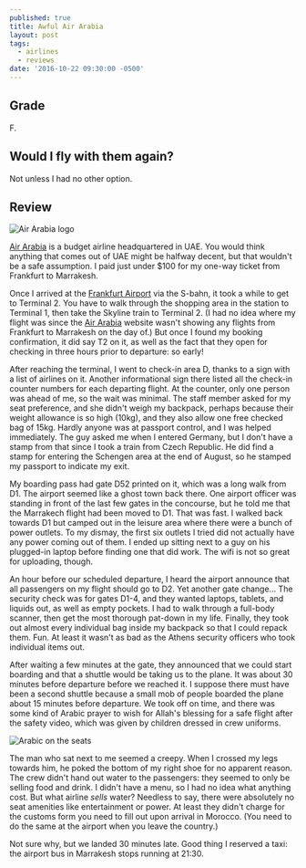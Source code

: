 ```yaml
---
published: true
title: Awful Air Arabia
layout: post
tags:
  - airlines
  - reviews
date: '2016-10-22 09:30:00 -0500'
---
```

## Grade

F.

## Would I fly with them again?

Not unless I had no other option.

<!--more-->

## Review

![Air Arabia logo]({{site.baseurl}}/images/2016/10/23-awful-air-arabia/airarabia-logo.png)

[Air Arabia][air-arabia] is a budget airline headquartered in UAE. You would think anything that comes out of UAE might be halfway decent, but that wouldn't be a safe assumption. I paid just under $100 for my one-way ticket from Frankfurt to Marrakesh.

Once I arrived at the [Frankfurt Airport](http://www.frankfurt-airport.com/en) via the S-bahn, it took a while to get to Terminal 2. You have to walk through the shopping area in the station to Terminal 1, then take the Skyline train to Terminal 2. (I had no idea where my flight was since the [Air Arabia][air-arabia] website wasn't showing any flights from Frankfurt to Marrakesh on the day of.) But once I found my booking confirmation, it did say T2 on it, as well as the fact that they open for checking in three hours prior to departure: so early!

After reaching the terminal, I went to check-in area D, thanks to a sign with a list of airlines on it. Another informational sign there listed all the check-in counter numbers for each departing flight. At the counter, only one person was ahead of me, so the wait was minimal. The staff member asked for my seat preference, and she didn't weigh my backpack, perhaps because their weight allowance is so high (10kg), and they also allow one free checked bag of 15kg. Hardly anyone was at passport control, and I was helped immediately. The guy asked me when I entered Germany, but I don't have a stamp from that since I took a train from Czech Republic. He did find a stamp for entering the Schengen area at the end of August, so he stamped my passport to indicate my exit.

My boarding pass had gate D52 printed on it, which was a long walk from D1. The airport seemed like a ghost town back there. One airport officer was standing in front of the last few gates in the concourse, but he told me that the Marrakech flight had been moved to D1. That was fast. I walked back towards D1 but camped out in the leisure area where there were a bunch of power outlets. To my dismay, the first six outlets I tried did not actually have any power coming out of them. I ended up sitting next to a guy on his plugged-in laptop before finding one that did work. The wifi is not so great for uploading, though.

An hour before our scheduled departure, I heard the airport announce that all passengers on my flight should go to D2. Yet another gate change… The security check was for gates D1-4, and they wanted laptops, tablets, and liquids out, as well as empty pockets. I had to walk through a full-body scanner, then get the most thorough pat-down in my life. Finally, they took out almost every individual bag inside my backpack so that I could repack them. Fun. At least it wasn't as bad as the Athens security officers who took individual items out.

After waiting a few minutes at the gate, they announced that we could start boarding and that a shuttle would be taking us to the plane. It was about 30 minutes before departure before we reached it. I suppose there must have been a second shuttle because a small mob of people boarded the plane about 15 minutes before departure. We took off on time, and there was some kind of Arabic prayer to wish for Allah's blessing for a safe flight after the safety video, which was given by children dressed in crew uniforms.

![Arabic on the seats]({{site.baseurl}}/images/2016/10/23-awful-air-arabia/ticket.jpg)

The man who sat next to me seemed a creepy. When I crossed my legs towards him, he poked the bottom of my right shoe for no apparent reason. The crew didn't hand out water to the passengers: they seemed to only be selling food and drink. I didn't have a menu, so I had no idea what anything cost. But what airline *sells* water? Needless to say, there were absolutely no seat amenities like entertainment or power. At least they didn't charge for the customs form you need to fill out upon arrival in Morocco. (You need to do the same at the airport when you leave the country.)

Not sure why, but we landed 30 minutes late. Good thing I reserved a taxi: the airport bus in Marrakesh stops running at 21:30.

[air-arabia]: http://www.airarabia.com/en
